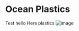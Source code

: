 # Ocean Plastics

Test hello 
Here plastics 
![image](https://user-images.githubusercontent.com/98623192/162644705-3db882d1-d0a5-4783-9526-17d06123dd21.png)
